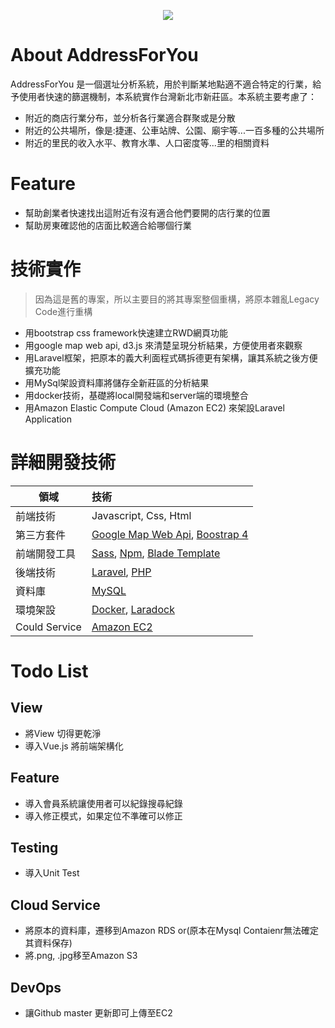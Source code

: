<p align="center"><img src="http://addressforyou.tk/img/head.png"></p>


# About AddressForYou

AddressForYou 是一個選址分析系統，用於判斷某地點適不適合特定的行業，給予使用者快速的篩選機制，本系統實作台灣新北市新莊區。本系統主要考慮了：

- 附近的商店行業分布，並分析各行業適合群聚或是分散
- 附近的公共場所，像是:捷運、公車站牌、公園、廟宇等...一百多種的公共場所
- 附近的里民的收入水平、教育水準、人口密度等...里的相關資料

# Feature
- 幫助創業者快速找出這附近有沒有適合他們要開的店行業的位置
- 幫助房東確認他的店面比較適合給哪個行業
#
# 技術實作
> 因為這是舊的專案，所以主要目的將其專案整個重構，將原本雜亂Legacy Code進行重構

- 用bootstrap css framework快速建立RWD網頁功能
- 用google map web api, d3.js 來清楚呈現分析結果，方便使用者來觀察
- 用Laravel框架，把原本的義大利面程式碼拆德更有架構，讓其系統之後方便擴充功能
- 用MySql架設資料庫將儲存全新莊區的分析結果
- 用docker技術，基礎將local開發端和server端的環境整合
- 用Amazon Elastic Compute Cloud (Amazon EC2) 來架設Laravel Application

# 詳細開發技術

領域           | 技術  |
--------------|:-----|
前端技術| Javascript, Css, Html|
第三方套件    | [Google Map Web Api](https://developers.google.com/maps/documentation/javascript/tutorial?hl=zh-TW), [Boostrap 4](https://getbootstrap.com/)|
前端開發工具    | [Sass](https://sass-lang.com/), [Npm](https://www.npmjs.com/), [Blade Template](https://laravel.com/docs/5.8/blade) |
後端技術  | [Laravel](https://laravel.com/), [PHP](https://www.php.net/docs.php) |
資料庫|[MySQL](https://www.mysql.com/)|
環境架設|[Docker](https://www.docker.com/), [Laradock](https://laradock.io/)|
Could Service|[Amazon EC2](https://aws.amazon.com/tw/ec2/)|


# Todo List

## View
- 將View 切得更乾淨
- 導入Vue.js 將前端架構化

## Feature
- 導入會員系統讓使用者可以紀錄搜尋紀錄
- 導入修正模式，如果定位不準確可以修正

## Testing
- 導入Unit Test

## Cloud Service
- 將原本的資料庫，遷移到Amazon RDS or(原本在Mysql Contaienr無法確定其資料保存)
- 將.png, .jpg移至Amazon S3 

## DevOps 
- 讓Github master 更新即可上傳至EC2

